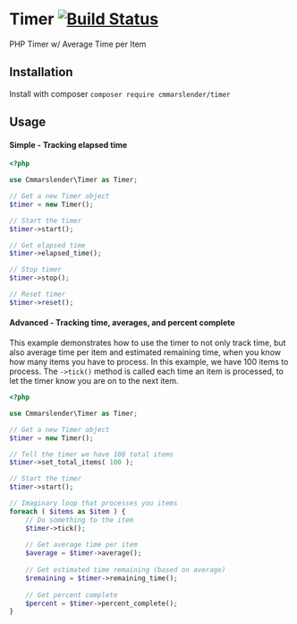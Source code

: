 # Timer [![Build Status](https://travis-ci.org/cmmarslender/timer.svg?branch=master)](https://travis-ci.org/cmmarslender/timer)
PHP Timer w/ Average Time per Item

## Installation
Install with composer `composer require cmmarslender/timer`

## Usage

#### Simple - Tracking elapsed time

```php
<?php

use Cmmarslender\Timer as Timer;

// Get a new Timer object
$timer = new Timer();

// Start the timer
$timer->start();

// Get elapsed time
$timer->elapsed_time();

// Stop timer
$timer->stop();

// Reset timer
$timer->reset();

```

#### Advanced - Tracking time, averages, and percent complete

This example demonstrates how to use the timer to not only track time, but also average time per item and estimated remaining time, when you know how many items you have to process. In this example, we have 100 items to process. The `->tick()` method is called each time an item is processed, to let the timer know you are on to the next item.

```php
<?php

use Cmmarslender\Timer as Timer;

// Get a new Timer object
$timer = new Timer();

// Tell the timer we have 100 total items
$timer->set_total_items( 100 );

// Start the timer
$timer->start();

// Imaginary loop that processes you items
foreach ( $items as $item ) {
	// Do something to the item
	$timer->tick();
	
	// Get average time per item
	$average = $timer->average();
	
	// Get estimated time remaining (based on average)
	$remaining = $timer->remaining_time();
	
	// Get percent complete
	$percent = $timer->percent_complete();
}
```
